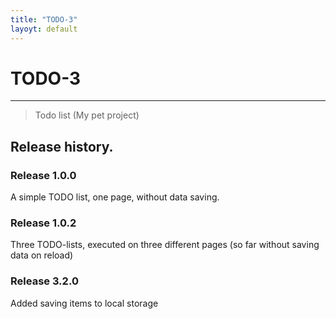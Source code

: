 ```yaml
---
title: "TODO-3"
layoyt: default
---
```


# TODO-3
***

> Todo list (My pet project)

## Release history.

### Release 1.0.0

A simple TODO list, one page, without data saving.

### Release 1.0.2

Three TODO-lists, executed on three different pages (so far without saving data on reload)

### Release 3.2.0

Added saving items to local storage
